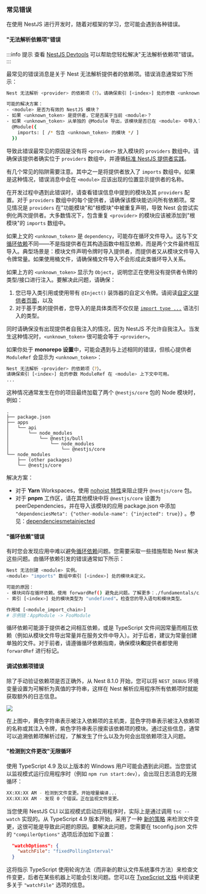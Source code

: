 ### 常见错误

在使用 NestJS 进行开发时，随着对框架的学习，您可能会遇到各种错误。

#### "无法解析依赖项"错误

:::info 提示
查看 [NestJS Devtools](./devtools/overview#调查无法解析依赖项错误) 可以帮助您轻松解决"无法解析依赖项"错误。
:::

最常见的错误消息是关于 Nest 无法解析提供者的依赖项。错误消息通常如下所示：

```bash
Nest 无法解析 <provider> 的依赖项（?）。请确保索引 [<index>] 处的参数 <unknown_token> 在 <module> 上下文中可用。

可能的解决方案：
- <module> 是否为有效的 NestJS 模块？
- 如果 <unknown_token> 是提供者，它是否属于当前 <module>？
- 如果 <unknown_token> 从单独的 @Module 导出，该模块是否已在 <module> 中导入？
  @Module({
    imports: [ /* 包含 <unknown_token> 的模块 */ ]
  })
```

导致此错误最常见的原因是没有将 `<provider>` 放入模块的 `providers` 数组中。请确保该提供者确实位于 `providers` 数组中，并遵循[标准 NestJS 提供者实践](./fundamentals/dependency-injection#di-基础)。

有几个常见的陷阱需要注意。其中之一是将提供者放入了 `imports` 数组中。如果是这种情况，错误消息中会在 `<module>` 应该出现的位置显示提供者的名称。

在开发过程中遇到此错误时，请查看错误信息中提到的模块及其 `providers` 配置。对于 `providers` 数组中的每个提供者，请确保该模块能访问所有依赖项。常见情况是 `providers` 在"功能模块"和"根模块"中被重复声明，导致 Nest 会尝试实例化两次提供者。大多数情况下，包含重复 `<provider>` 的模块应该被添加到"根模块"的 `imports` 数组中。

如果上文的 `<unknown_token>` 是 `dependency`，可能存在循环文件导入。这与下文[循环依赖](#循环依赖错误)不同——不是指提供者在其构造函数中相互依赖，而是两个文件最终相互导入。典型场景是：模块文件声明令牌时导入提供者，而提供者又从模块文件导入令牌常量。如果使用桶文件，请确保桶文件导入不会形成此类循环导入关系。

如果上方的 `<unknown_token>` 显示为 `Object`，说明您正在使用没有提供者令牌的类型/接口进行注入。要解决此问题，请确保：

1.  您已导入类引用或使用带有 `@Inject()` 装饰器的自定义令牌。请阅读[自定义提供者页面](./fundamentals/dependency-injection)，以及
2.  对于基于类的提供者，您导入的是具体类而不仅仅是 [`import type ...`](https://www.typescriptlang.org/docs/handbook/release-notes/typescript-3-8.html#type-only-imports-and-export) 语法引入的类型。

同时请确保没有出现提供者自我注入的情况，因为 NestJS 不允许自我注入。当发生这种情况时，`<unknown_token>` 很可能会等于 `<provider>`。

如果你处于 **monorepo 设置**中，可能会遇到与上述相同的错误，但核心提供者 `ModuleRef` 会显示为 `<unknown_token>`：

```bash
Nest 无法解析 <provider> 的依赖项（?）。
请确保索引 [<index>] 处的参数 ModuleRef 在 <module> 上下文中可用。
...
```

这种情况通常发生在你的项目最终加载了两个 `@nestjs/core` 包的 Node 模块时，例如：

```text
.
├── package.json
├── apps
│   └── api
│       └── node_modules
│           └── @nestjs/bull
│               └── node_modules
│                   └── @nestjs/core
└── node_modules
    ├── (other packages)
    └── @nestjs/core
```

解决方案：

- 对于 **Yarn** Workspaces，使用 [nohoist 特性](https://classic.yarnpkg.com/blog/2018/02/15/nohoist)来阻止提升 `@nestjs/core` 包。
- 对于 **pnpm** 工作区，请在其他模块中将 `@nestjs/core` 设置为 peerDependencies，并在导入该模块的应用 package.json 中添加 `"dependenciesMeta": {"other-module-name": {"injected": true}}` 。参见：[dependenciesmetainjected](https://pnpm.io/package_json#dependenciesmetainjected)

#### "循环依赖"错误

有时您会发现应用中难以避免[循环依赖](./fundamentals/circular-dependency)问题。您需要采取一些措施帮助 Nest 解决这些问题。由循环依赖引发的错误通常如下所示：

```bash
Nest 无法创建 <module> 实例。
<module> "imports" 数组中索引 [<index>] 处的模块未定义。

可能的原因：
- 模块间存在循环依赖。使用 forwardRef() 避免此问题。了解更多：./fundamentals/circular-dependency
- 索引 [<index>] 处的模块类型为 "undefined"。检查您的导入语句和模块类型。

作用域 [<module_import_chain>]
# 示例链：AppModule -> FooModule
```

循环依赖可能源于提供者之间相互依赖，或是 TypeScript 文件间因常量而相互依赖（例如从模块文件导出常量并在服务文件中导入）。对于后者，建议为常量创建单独的文件。对于前者，请遵循循环依赖指南，确保模块**和**提供者都使用 `forwardRef` 进行标记。

#### 调试依赖项错误

除了手动验证依赖项是否正确外，从 Nest 8.1.0 开始，您可以将 `NEST_DEBUG` 环境变量设置为可解析为真值的字符串，这样在 Nest 解析应用程序所有依赖项时就能获取额外的日志信息。

![](/assets/injector_logs.png)

在上图中，黄色字符串表示被注入依赖项的主机类，蓝色字符串表示被注入依赖项的名称或其注入令牌，紫色字符串表示搜索该依赖项的模块。通过这些信息，通常可以追溯依赖项解析过程，了解发生了什么以及为何会出现依赖项注入问题。

#### "检测到文件更改"无限循环

使用 TypeScript 4.9 及以上版本的 Windows 用户可能会遇到此问题。当您尝试以监视模式运行应用程序时（例如 `npm run start:dev`），会出现日志消息的无限循环：

```bash
XX:XX:XX AM - 检测到文件变更。开始增量编译...
XX:XX:XX AM - 发现 0 个错误。正在监视文件变更。
```

当您使用 NestJS CLI 以监视模式启动应用程序时，实际上是通过调用 `tsc --watch` 实现的。从 TypeScript 4.9 版本开始，采用了一种 [新的策略](https://devblogs.microsoft.com/typescript/announcing-typescript-4-9/#file-watching-now-uses-file-system-events) 来检测文件变更，这很可能是导致此问题的原因。要解决此问题，您需要在 tsconfig.json 文件的 `"compilerOptions"` 选项后添加如下设置：

```json
  "watchOptions": {
    "watchFile": "fixedPollingInterval"
  }
```

这将指示 TypeScript 使用轮询方法（而非新的默认文件系统事件方法）来检查文件变更，后者在某些机器上可能会引发问题。您可以在 [TypeScript 文档](https://www.typescriptlang.org/tsconfig#watch-watchDirectory) 中阅读更多关于 `"watchFile"` 选项的信息。
